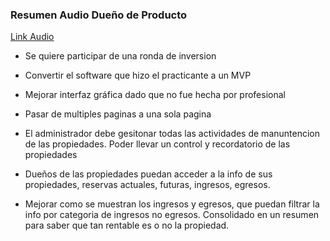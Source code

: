 ### Resumen Audio Dueño de Producto
[Link Audio](https://uniandes-my.sharepoint.com/:u:/r/personal/misovirtual-da_uniandes_edu_co/Documents/2024-11/Semana02/MISW4201-202411-MensajeDuen%CC%83oDeProducto.mp3?csf=1&web=1&e=LVYbmd&nav=eyJwbGF5YmFja09wdGlvbnMiOnt9LCJyZWZlcnJhbEluZm8iOnsicmVmZXJyYWxBcHAiOiJTdHJlYW1XZWJBcHAiLCJyZWZlcnJhbFZpZXciOiJwb3N0cm9sbC1jb3B5bGluay0xIn19)

* Se quiere participar de una ronda de inversion

* Convertir el software que hizo el practicante a un MVP

* Mejorar interfaz gráfica dado que no fue hecha por profesional

* Pasar de multiples paginas a una sola pagina

* El administrador debe gesitonar todas las actividades de manuntencion de las propiedades. Poder llevar un control y recordatorio de las propiedades

* Dueños de las propiedades puedan acceder a la info de sus propiedades, reservas actuales, futuras, ingresos, egresos. 

* Mejorar como se muestran los ingresos y egresos, que puedan filtrar la info por categoria de ingresos no egresos. Consolidado en un resumen para saber que tan rentable es o no la propiedad.